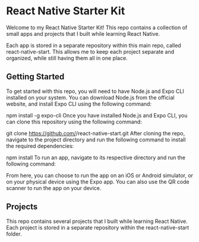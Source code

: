 
# React Native Starter Kit
Welcome to my React Native Starter Kit! This repo contains a collection of small apps and projects that I built while learning React Native.

Each app is stored in a separate repository within this main repo, called react-native-start. This allows me to keep each project separate and organized, while still having them all in one place.

## Getting Started
To get started with this repo, you will need to have Node.js and Expo CLI installed on your system. You can download Node.js from the official website, and install Expo CLI using the following command:


npm install -g expo-cli
Once you have installed Node.js and Expo CLI, you can clone this repository using the following command:


git clone https://github.com/<username>/react-native-start.git
After cloning the repo, navigate to the project directory and run the following command to install the required dependencies:


npm install
To run an app, navigate to its respective directory and run the following command:



From here, you can choose to run the app on an iOS or Android simulator, or on your physical device using the Expo app. You can also use the QR code scanner to run the app on your device.

## Projects
This repo contains several projects that I built while learning React Native. Each project is stored in a separate repository within the react-native-start folder.

